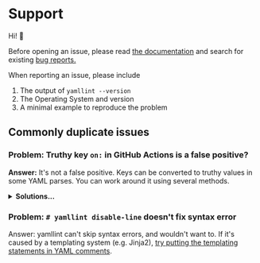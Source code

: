 # Support

Hi!  👋

Before opening an issue, please read [the documentation][docs] and search for
existing [bug reports.][bug-reports]

When reporting an issue, please include

1. The output of `yamllint --version`
2. The Operating System and version
3. A minimal example to reproduce the problem

## Commonly duplicate issues

### Problem: Truthy key `on:` in GitHub Actions is a false positive?

**Answer:** It's not a false positive. Keys can be converted to truthy values in
some YAML parses. You can work around it using several methods.

<details>
  <summary><b>Solutions...</b></summary>

  1. Quote the key

     ```yaml
     ---
     name: Run tests

     "on": [push, pull_request]
     ```

  2. Disable the rule with a line comment

     ```yaml
     ---
     name: Run tests

     on: [push, pull_request]  # yamllint disable-line rule:truthy
     ```

  3. Disable key checking in the yamllint configuration (e.g. `.yamllint.yaml`)

     ```yaml
     ---
     extends: default
     rules:
       truthy:
         check-keys: false
     ```

</details>

### Problem: `# yamllint disable-line` doesn't fix syntax error

Answer: yamllint can't skip syntax errors, and wouldn't want to.  If it's caused
by a templating system (e.g.  Jinja2), [try putting the templating statements in
YAML comments][template-comments-fix].

[docs]: https://yamllint.readthedocs.io/
[bug-reports]: https://github.com/adrienverge/yamllint/issues
[template-comments-fix]: https://yamllint.readthedocs.io/en/stable/disable_with_comments.html#putting-template-flow-control-in-comments
